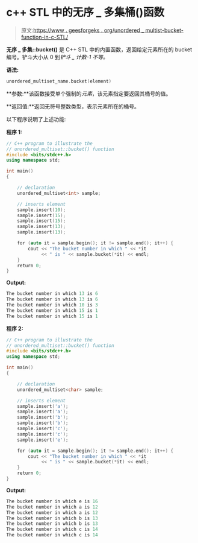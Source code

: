 # c++ STL 中的无序 _ 多集桶()函数

> 原文:[https://www . geesforgeks . org/unordered _ multist-bucket-function-in-c-STL/](https://www.geeksforgeeks.org/unordered_multiset-bucket-function-in-c-stl/)

**无序 _ 多集::bucket()** 是 C++ STL 中的内置函数，返回给定元素所在的 bucket 编号。铲斗大小从 0 到*铲斗 _ 计数-1 不等。*

**语法:**

```cpp
unordered_multiset_name.bucket(element)
```

**参数:**该函数接受单个强制的*元素*，该元素指定要返回其桶号的值。

**返回值:**返回无符号整数类型，表示元素所在的桶号。

以下程序说明了上述功能:

**程序 1:**

```cpp
// C++ program to illustrate the
// unordered_multiset::bucket() function
#include <bits/stdc++.h>
using namespace std;

int main()
{

    // declaration
    unordered_multiset<int> sample;

    // inserts element
    sample.insert(10);
    sample.insert(15);
    sample.insert(15);
    sample.insert(13);
    sample.insert(13);

    for (auto it = sample.begin(); it != sample.end(); it++) {
        cout << "The bucket number in which " << *it
             << " is " << sample.bucket(*it) << endl;
    }
    return 0;
}
```

**Output:**

```cpp
The bucket number in which 13 is 6
The bucket number in which 13 is 6
The bucket number in which 10 is 3
The bucket number in which 15 is 1
The bucket number in which 15 is 1

```

**程序 2:**

```cpp
// C++ program to illustrate the
// unordered_multiset::bucket() function
#include <bits/stdc++.h>
using namespace std;

int main()
{

    // declaration
    unordered_multiset<char> sample;

    // inserts element
    sample.insert('a');
    sample.insert('a');
    sample.insert('b');
    sample.insert('b');
    sample.insert('c');
    sample.insert('c');
    sample.insert('e');

    for (auto it = sample.begin(); it != sample.end(); it++) {
        cout << "The bucket number in which " << *it
             << " is " << sample.bucket(*it) << endl;
    }
    return 0;
}
```

**Output:**

```cpp
The bucket number in which e is 16
The bucket number in which a is 12
The bucket number in which a is 12
The bucket number in which b is 13
The bucket number in which b is 13
The bucket number in which c is 14
The bucket number in which c is 14

```